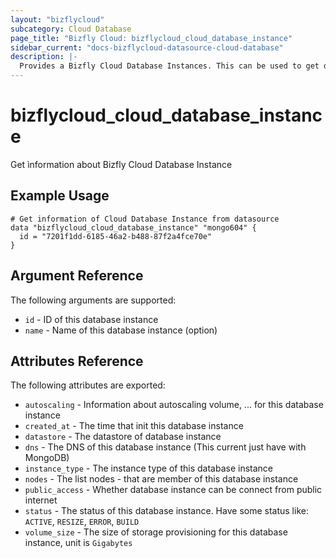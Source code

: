 ```yaml
---
layout: "bizflycloud"
subcategory: Cloud Database
page_title: "Bizfly Cloud: bizflycloud_cloud_database_instance"
sidebar_current: "docs-bizflycloud-datasource-cloud-database"
description: |-
  Provides a Bizfly Cloud Database Instances. This can be used to get database instance detail from database instance id.
---
```


# bizflycloud\_cloud\_database\_instance

Get ìnformation about Bizfly Cloud Database Instance

## Example Usage

```hcl
# Get information of Cloud Database Instance from datasource
data "bizflycloud_cloud_database_instance" "mongo604" {
  id = "7201f1dd-6185-46a2-b488-87f2a4fce70e"
}
```

## Argument Reference

The following arguments are supported:

* `id` - ID of this database instance
* `name` - Name of this database instance (option)

## Attributes Reference

The following attributes are exported:

* `autoscaling` - Information about autoscaling volume, ... for this database instance
* `created_at` - The time that init this database instance
* `datastore` - The datastore of database instance
* `dns` - The DNS of this database instance (This current just have with MongoDB)
* `instance_type` - The instance type of this database instance
* `nodes` - The list nodes - that are member of this database instance
* `public_access` - Whether database instance can be connect from public internet
* `status` - The status of this database instance. Have some status like: `ACTIVE`, `RESIZE`, `ERROR`, `BUILD`
* `volume_size` - The size of storage provisioning for this database instance, unit is `Gigabytes`